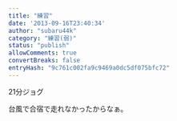 ```yaml
---
title: "練習"
date: '2013-09-16T23:40:34'
author: "subaru44k"
category: "練習(弱)"
status: "publish"
allowComments: true
convertBreaks: false
entryHash: "9c761c002fa9c9469a0dc5df075bfc72"
---
```

21分ジョグ

台風で合宿で走れなかったからなぁ。
